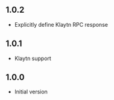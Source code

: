 ## 1.0.2

- Explicitly define Klaytn RPC response

## 1.0.1

- Klaytn support

## 1.0.0

- Initial version
